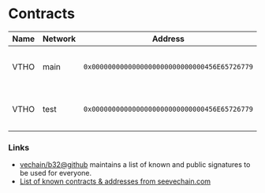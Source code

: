 # Contracts



| Name | Network | Address                                      | ABI                                                                                                                        | Notes                                                                            |
| ---- | ------- | -------------------------------------------- | -------------------------------------------------------------------------------------------------------------------------- | -------------------------------------------------------------------------------- |
| VTHO | main    | `0x0000000000000000000000000000456E65726779` | [https://github.com/vechain/b32/blob/master/ABIs/energy.json](https://github.com/vechain/b32/blob/master/ABIs/energy.json) | [https://github.com/zzGHzz/thor-builtin](https://github.com/zzGHzz/thor-builtin) |
| VTHO | test    | `0x0000000000000000000000000000456E65726779` | [https://github.com/vechain/b32/blob/master/ABIs/energy.json](https://github.com/vechain/b32/blob/master/ABIs/energy.json) | [https://github.com/zzGHzz/thor-builtin](https://github.com/zzGHzz/thor-builtin) |

### Links <a href="#user-content-links" id="user-content-links"></a>

* [vechain/b32@github](https://github.com/vechain/b32) maintains a list of known and public signatures to be used for everyone.
* [List of known contracts & addresses from seevechain.com](https://github.com/nodatall/seevechain/blob/master/shared/knownAddresses.js)
